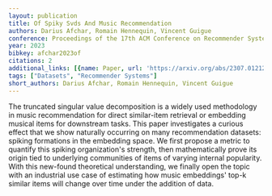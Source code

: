 ```yaml
---
layout: publication
title: Of Spiky Svds And Music Recommendation
authors: Darius Afchar, Romain Hennequin, Vincent Guigue
conference: Proceedings of the 17th ACM Conference on Recommender Systems
year: 2023
bibkey: afchar2023of
citations: 2
additional_links: [{name: Paper, url: 'https://arxiv.org/abs/2307.01212'}]
tags: ["Datasets", "Recommender Systems"]
short_authors: Darius Afchar, Romain Hennequin, Vincent Guigue
---
```

The truncated singular value decomposition is a widely used methodology in
music recommendation for direct similar-item retrieval or embedding musical
items for downstream tasks. This paper investigates a curious effect that we
show naturally occurring on many recommendation datasets: spiking formations in
the embedding space. We first propose a metric to quantify this spiking
organization's strength, then mathematically prove its origin tied to
underlying communities of items of varying internal popularity. With this
new-found theoretical understanding, we finally open the topic with an
industrial use case of estimating how music embeddings' top-k similar items
will change over time under the addition of data.